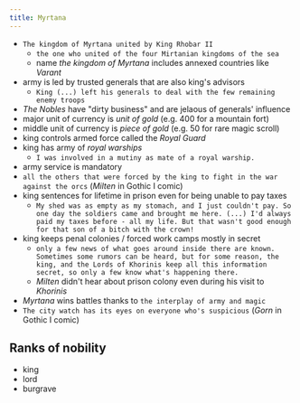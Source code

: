 ```yaml
---
title: Myrtana
---
```


- `The kingdom of Myrtana united by King Rhobar II`
  - `the one who united of the four Mirtanian kingdoms of the sea`
  - name _the kingdom of Myrtana_ includes annexed countries like _Varant_
- army is led by trusted generals that are also king's advisors
  - `King (...) left his generals to deal with the few remaining enemy troops`
- _The Nobles_ have "dirty business" and are jelaous of generals' influence
- major unit of currency is _unit of gold_ (e.g. 400 for a mountain fort)
- middle unit of currency is _piece of gold_ (e.g. 50 for rare magic scroll)
- king controls armed force called the _Royal Guard_
- king has army of _royal warships_
  - `I was involved in a mutiny as mate of a royal warship.`
- army service is mandatory
 - `all the others that were forced by the king to fight in the war against the orcs` (_Milten_ in Gothic I comic)
- king sentences for lifetime in prison even for being unable to pay taxes
  - `My shed was as empty as my stomach, and I just couldn't pay. So one day the soldiers came and brought me here. (...) I'd always paid my taxes before - all my life. But that wasn't good enough for that son of a bitch with the crown!`
- king keeps penal colonies / forced work camps mostly in secret
  - `only a few news of what goes around inside there are known. Sometimes some rumors can be heard, but for some reason, the king, and the Lords of Khorinis keep all this information secret, so only a few know what's happening there.`
  - _Milten_ didn't hear about prison colony even during his visit to _Khorinis_
- _Myrtana_ wins battles thanks to `the interplay of army and magic`
- `The city watch has its eyes on everyone who's suspicious` (_Gorn_ in Gothic I comic)

## Ranks of nobility
- king
- lord
- burgrave

